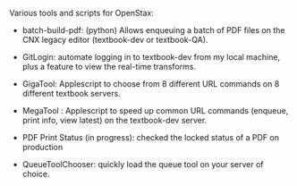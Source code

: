 Various tools and scripts for OpenStax:

* batch-build-pdf: (python)  Allows enqueuing a batch of PDF files on the CNX legacy editor (textbook-dev or textbook-QA).

* GitLogin: automate logging in to textbook-dev from my local machine, plus a feature to view the real-time transforms. 

* GigaTool: Applescript to choose from 8 different URL commands on 8 different textbook servers.

* MegaTool : Applescript to speed up common URL commands (enqueue, print info, view latest) on the textbook-dev server.

* PDF Print Status (in progress): checked the locked status of a PDF on production 

* QueueToolChooser: quickly load the queue tool on your server of choice.